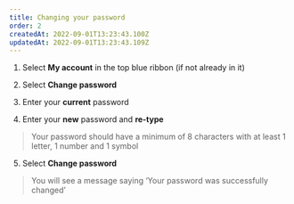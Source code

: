 ```yaml
---
title: Changing your password
order: 2
createdAt: 2022-09-01T13:23:43.100Z
updatedAt: 2022-09-01T13:23:43.109Z
---
```

1. Select **My account** in the top blue ribbon (if not already in it)​
​
2. Select **Change password​**

3. Enter your **current** password​

4. Enter your **new** password and **re-type​**

> Your password should have a minimum of 8 characters with at least 1 letter, 1 number and 1 symbol​​

5. ​Select **Change password​**

> You will see a message saying ‘Your password was successfully changed’​
